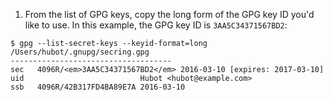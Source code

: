 1. From the list of GPG keys, copy the long form of the GPG key ID you'd like to use. In this example, the GPG key ID is `3AA5C34371567BD2`:

```shell
$ gpg --list-secret-keys --keyid-format=long
/Users/hubot/.gnupg/secring.gpg
------------------------------------
sec   4096R/<em>3AA5C34371567BD2</em> 2016-03-10 [expires: 2017-03-10]
uid                          Hubot <hubot@example.com>
ssb   4096R/42B317FD4BA89E7A 2016-03-10
```
